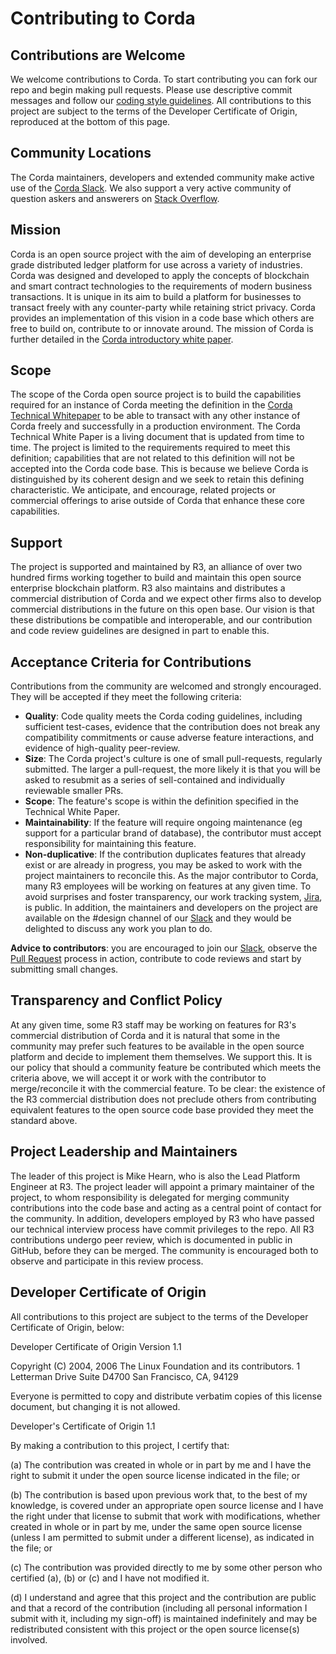# Contributing to Corda

## Contributions are Welcome

We welcome contributions to Corda. To start contributing you can fork our repo and begin making pull requests. Please use descriptive commit messages and follow our [coding style guidelines](https://docs.corda.net/codestyle.html). All contributions to this project are subject to the terms of the Developer Certificate of Origin, reproduced at the bottom of this page.

## Community Locations

The Corda maintainers, developers and extended community make active use of the [Corda Slack](http://slack.corda.net/). We also support a very active community of question askers and answerers on [Stack Overflow](https://stackoverflow.com/questions/tagged/corda).

## Mission

Corda is an open source project with the aim of developing an enterprise grade distributed ledger platform for use across a variety of industries.  Corda was designed and developed to apply the concepts of blockchain and smart contract technologies to the requirements of modern business transactions.  It is unique in its aim to build a platform for businesses to transact freely with any counter-party while retaining strict privacy. Corda provides an implementation of this vision in a code base which others are free to build on, contribute to or innovate around. The mission of Corda is further detailed in the [Corda introductory white paper](https://docs.corda.net/_static/corda-introductory-whitepaper.pdf).

## Scope

The scope of the Corda open source project is to build the capabilities required for an instance of Corda meeting the definition in the [Corda Technical Whitepaper](https://docs.corda.net/_static/corda-technical-whitepaper.pdf) to be able to transact with any other instance of Corda freely and successfully in a production environment. The Corda Technical White Paper is a living document that is updated from time to time. The project is limited to the requirements required to meet this definition; capabilities that are not related to this definition will not be accepted into the Corda code base.  This is because we believe Corda is distinguished by its coherent design and we seek to retain this defining characteristic. We anticipate, and encourage, related projects or commercial offerings to arise outside of Corda that enhance these core capabilities.

## Support

The project is supported and maintained by R3, an alliance of over two hundred firms working together to build and maintain this open source enterprise blockchain platform.  R3 also maintains and distributes a commercial distribution of Corda and we expect other firms also to develop commercial distributions in the future on this open base. Our vision is that these distributions be compatible and interoperable, and our contribution and code review guidelines are designed in part to enable this.

## Acceptance Criteria for Contributions

Contributions from the community are welcomed and strongly encouraged. They will be accepted if they meet the following criteria:

* **Quality**: Code quality meets the Corda coding guidelines, including sufficient test-cases, evidence that the contribution does not break any compatibility commitments or cause adverse feature interactions, and evidence of high-quality peer-review.
* **Size**: The Corda project's culture is one of small pull-requests, regularly submitted. The larger a pull-request, the more likely it is that you will be asked to resubmit as a series of sell-contained and individually reviewable smaller PRs.
* **Scope**: The feature's scope is within the definition specified in the Technical White Paper.
* **Maintainability**: If the feature will require ongoing maintenance (eg support for a particular brand of database), the contributor must accept responsibility for maintaining this feature.
* **Non-duplicative**: If the contribution duplicates features that already exist or are already in progress, you may be asked to work with the project maintainers to reconcile this. As the major contributor to Corda, many R3 employees will be working on features at any given time. To avoid surprises and foster transparency, our work tracking system, [Jira](https://r3-cev.atlassian.net/projects/CORDA/summary), is public. In addition, the maintainers and developers on the project are available on the #design channel of our [Slack](https://slack.corda.net/) and they would be delighted to discuss any work you plan to do.

**Advice to contributors**: you are encouraged to join our [Slack](https://slack.corda.net/), observe the [Pull Request](https://github.com/corda/corda/pulls) process in action, contribute to code reviews and start by submitting small changes.

## Transparency and Conflict Policy

At any given time, some R3 staff may be working on features for R3's commercial distribution of Corda and it is natural that some in the community may prefer such features to be available in the open source platform and decide to implement them themselves. We support this. It is our policy that should a community feature be contributed which meets the criteria above, we will accept it or work with the contributor to merge/reconcile it with the commercial feature. To be clear: the existence of the R3 commercial distribution does not preclude others from contributing equivalent features to the open source code base provided they meet the standard above.

## Project Leadership and Maintainers

The leader of this project is Mike Hearn, who is also the Lead Platform Engineer at R3. The project leader will appoint a primary maintainer of the project, to whom responsibility is delegated for merging community contributions into the code base and acting as a central point of contact for the community. In addition, developers employed by R3 who have passed our technical interview process have commit privileges to the repo. All R3 contributions undergo peer review, which is documented in public in GitHub, before they can be merged. The community is encouraged both to observe and participate in this review process.

## Developer Certificate of Origin

All contributions to this project are subject to the terms of the Developer Certificate of Origin, below:

Developer Certificate of Origin Version 1.1

Copyright (C) 2004, 2006 The Linux Foundation and its contributors. 1 Letterman Drive Suite D4700 San Francisco, CA, 94129

Everyone is permitted to copy and distribute verbatim copies of this license document, but changing it is not allowed.

Developer's Certificate of Origin 1.1

By making a contribution to this project, I certify that:

(a) The contribution was created in whole or in part by me and I have the right to submit it under the open source license indicated in the file; or

(b) The contribution is based upon previous work that, to the best of my knowledge, is covered under an appropriate open source license and I have the right under that license to submit that work with modifications, whether created in whole or in part by me, under the same open source license (unless I am permitted to submit under a different license), as indicated in the file; or

(c) The contribution was provided directly to me by some other person who certified (a), (b) or (c) and I have not modified it.

(d) I understand and agree that this project and the contribution are public and that a record of the contribution (including all personal information I submit with it, including my sign-off) is maintained indefinitely and may be redistributed consistent with this project or the open source license(s) involved.
